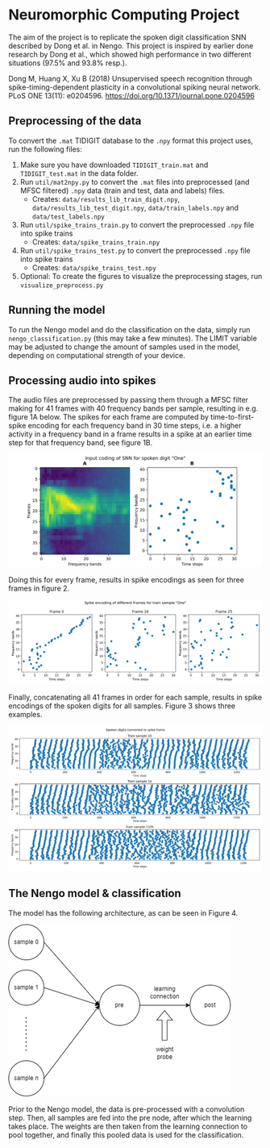 # Neuromorphic Computing Project

The aim of the project is to replicate the spoken digit classification SNN described by Dong et al. in Nengo.
This project is inspired by earlier done research by Dong et al., which showed high performance in two different situations (97.5\% and 93.8\% resp.).

Dong M, Huang X, Xu B (2018) Unsupervised speech recognition through spike-timing-dependent plasticity in a convolutional spiking neural network. PLoS ONE 13(11): e0204596. https://doi.org/10.1371/journal.pone.0204596

## Preprocessing of the data
To convert the `.mat` TIDIGIT database to the `.npy` format this project uses, run the following files:

1. Make sure you have downloaded `TIDIGIT_train.mat` and `TIDIGIT_test.mat` in the data folder.
2. Run `util/mat2npy.py` to convert the `.mat` files into preprocessed (and MFSC filtered) `.npy` data (train and test, data and labels) files.
    - Creates: `data/results_lib_train_digit.npy`, `data/results_lib_test_digit.npy`, `data/train_labels.npy` and `data/test_labels.npy`
3. Run `util/spike_trains_train.py` to convert the preprocessed `.npy` file into spike trains
    - Creates: `data/spike_trains_train.npy`
4. Run `util/spike_trains_test.py` to convert the preprocessed `.npy` file into spike trains
    - Creates: `data/spike_trains_test.npy`
5. Optional: To create the figures to visualize the preprocessing stages, run `visualize_preprocess.py`

## Running the model
To run the Nengo model and do the classification on the data, simply run `nengo_classification.py` (this may take a few minutes). The LIMIT variable may be adjusted to change the amount of samples used in the model, depending on computational strength of your device.

## Processing audio into spikes
The audio files are preprocessed by passing them through a MFSC filter making for 41 frames with 40 frequency bands per sample, resulting in e.g. figure 1A below. The spikes for each frame are computed by time-to-first-spike encoding for each frequency band in 30 time steps, i.e. a higher activity in a frequency band in a frame results in a spike at an earlier time step for that frequency band, see figure 1B.

![Figure 1](/figures/mfsc_spectogram_spike_coding_one-1.png "Figure 1")

Doing this for every frame, results in spike encodings as seen for three frames in figure 2.

![Figure 2](/figures/spike_coding_one_5-16-25-1.png "Figure 2")

Finally, concatenating all 41 frames in order for each sample, results in spike encodings of the spoken digits for all samples. Figure 3 shows three examples.

![Figure 3](/figures/spiketrains_10-14-1105-1.png "Figure 3")

## The Nengo model & classification
The model has the following architecture, as can be seen in Figure 4.

![Figure 4](/figures/model_architecture.png "Figure 4")

Prior to the Nengo model, the data is pre-processed with a convolution step. Then, all samples are fed into the pre node, after which the learning takes place. The weights are then taken from the learning connection to pool together, and finally this pooled data is used for the classification.
